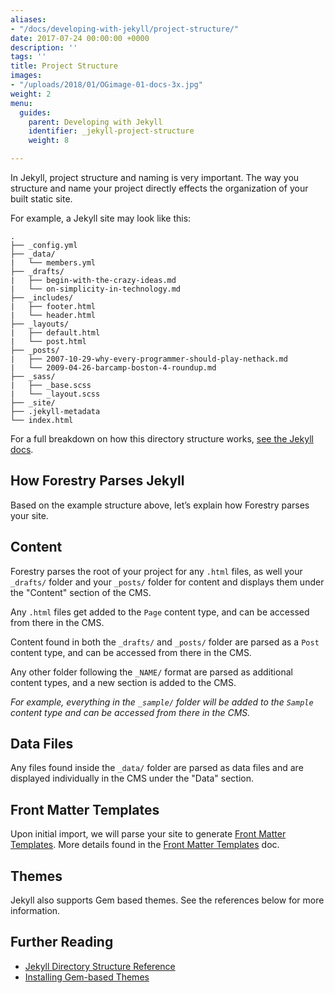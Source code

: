 ```yaml
---
aliases:
- "/docs/developing-with-jekyll/project-structure/"
date: 2017-07-24 00:00:00 +0000
description: ''
tags: ''
title: Project Structure
images:
- "/uploads/2018/01/OGimage-01-docs-3x.jpg"
weight: 2
menu:
  guides:
    parent: Developing with Jekyll
    identifier: _jekyll-project-structure
    weight: 8

---
```

In Jekyll, project structure and naming is very important. The way you structure and name your project directly effects the organization of your built static site.

For example, a Jekyll site may look like this:

```
.
├── _config.yml
├── _data/
|   └── members.yml
├── _drafts/
|   ├── begin-with-the-crazy-ideas.md
|   └── on-simplicity-in-technology.md
├── _includes/
|   ├── footer.html
|   └── header.html
├── _layouts/
|   ├── default.html
|   └── post.html
├── _posts/
|   ├── 2007-10-29-why-every-programmer-should-play-nethack.md
|   └── 2009-04-26-barcamp-boston-4-roundup.md
├── _sass/
|   ├── _base.scss
|   └── _layout.scss
├── _site/
├── .jekyll-metadata
└── index.html

```

For a full breakdown on how this directory structure works, [see the Jekyll docs](https://jekyllrb.com/docs/structure/).

## How Forestry Parses Jekyll

Based on the example structure above, let’s explain how Forestry parses your site.

## Content

Forestry parses the root of your project for any `.html` files, as well your `_drafts/` folder and your `_posts/` folder for content and displays them under the "Content" section of the CMS.

Any `.html` files get added to the `Page` content type, and can be accessed from there in the CMS.

Content found in both the `_drafts/` and `_posts/` folder are parsed as a `Post` content type, and can be accessed from there in the CMS.

Any other folder following the `_NAME/` format are parsed as additional content types, and a new section is added to the CMS.

*For example, everything in the `_sample/` folder will be added to the `Sample` content type and can be accessed from there in the CMS.*

## Data Files

Any files found inside the `_data/` folder are parsed as data files and are displayed individually in the CMS under the "Data" section.

## Front Matter Templates

Upon initial import, we will parse your site to generate [Front Matter Templates][1]. More details found in the [Front Matter Templates][1] doc.

## Themes

Jekyll also supports Gem based themes. See the references below for more information.

## Further Reading
- [Jekyll Directory Structure Reference](https://jekyllrb.com/docs/structure/)
- [Installing Gem-based Themes](https://jekyllrb.com/docs/themes/#installing-a-theme)

[1]: /docs/settings/front-matter-templates